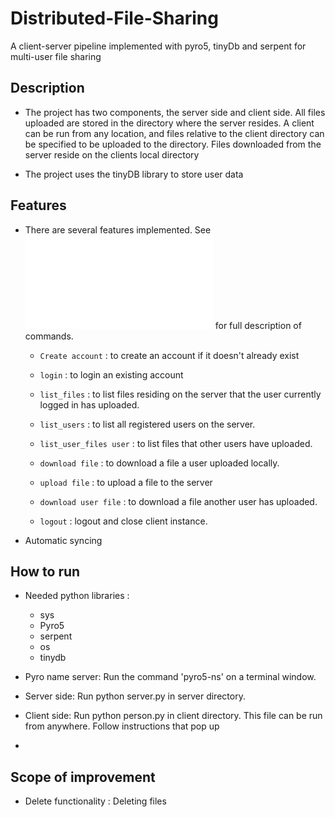 # Distributed-File-Sharing

A client-server pipeline implemented with pyro5, tinyDb and serpent for multi-user file sharing

## Description
- The project has two components, the server side and client side. All files uploaded are stored in the directory where the server resides. A client can be run from any location, and files relative to the client directory can be specified to be uploaded to the directory. Files downloaded from the server reside on the clients local directory

- The project uses the tinyDB library to store user data

## Features
- There are several features implemented. See ![here](/problem_statement.pdf) for full description of commands.
	- `Create account` : to create an account if it doesn't already exist

	- `login` : to login an existing account
	- `list_files` : to list files residing on the server that the user currently logged in has uploaded.

	- `list_users` : to list all registered users on the server.

	- `list_user_files user` : to list files that other users have uploaded.

	- `download file` : to download a file a user uploaded locally.

	- `upload file` : to upload a file to the server
	- `download user file` : to download a file another user has uploaded.

	- `logout` : logout and close client instance.


- Automatic syncing

## How to run
- Needed python libraries :
	- sys
	- Pyro5
	- serpent
	- os
	- tinydb
	
- Pyro name server: Run the command 'pyro5-ns' on a terminal window.
- Server side: Run python server.py in server directory.
- Client side: Run python person.py in client directory. This file can be run from anywhere. Follow instructions that pop up

- 
## Scope of improvement
- Delete functionality : Deleting files
